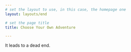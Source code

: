 ```yaml
---
# set the layout to use, in this case, the homepage one
layout: layouts/end

# set the page title
title: Choose Your Own Adventure

---
```



It leads to a dead end.